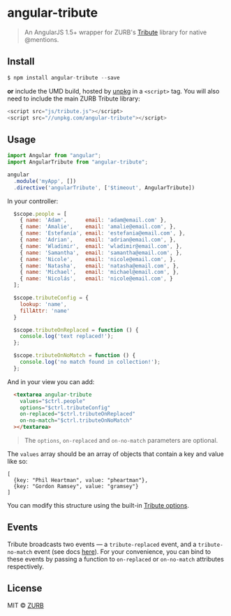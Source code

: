 # angular-tribute

> An AngularJS 1.5+ wrapper for ZURB's [Tribute](https://github.com/zurb/tribute) library for native @mentions.

## Install

```js
$ npm install angular-tribute --save
```

**or** include the UMD build, hosted by [unpkg](https://unpkg.com) in a `<script>` tag. You will also need to include the main ZURB Tribute library:

```js
<script src="js/tribute.js"></script>
<script src="//unpkg.com/angular-tribute"></script>
```

## Usage

```js
import Angular from "angular";
import AngularTribute from "angular-tribute";

angular
  .module('myApp', [])
  .directive('angularTribute', ['$timeout', AngularTribute])
```

In your controller:
```js
  $scope.people = [
    { name: 'Adam',      email: 'adam@email.com' },
    { name: 'Amalie',    email: 'amalie@email.com', },
    { name: 'Estefanía', email: 'estefania@email.com', },
    { name: 'Adrian',    email: 'adrian@email.com', },
    { name: 'Wladimir',  email: 'wladimir@email.com', },
    { name: 'Samantha',  email: 'samantha@email.com', },
    { name: 'Nicole',    email: 'nicole@email.com', },
    { name: 'Natasha',   email: 'natasha@email.com', },
    { name: 'Michael',   email: 'michael@email.com', },
    { name: 'Nicolás',   email: 'nicole@email.com', }
  ];

  $scope.tributeConfig = {
    lookup: 'name',
    fillAttr: 'name'
  }

  $scope.tributeOnReplaced = function () {
    console.log('text replaced!');
  };

  $scope.tributeOnNoMatch = function () {
    console.log('no match found in collection!');
  };
```

And in your view you can add:
```html
  <textarea angular-tribute
    values="$ctrl.people"
    options="$ctrl.tributeConfig"
    on-replaced="$ctrl.tributeOnReplaced"
    on-no-match="$ctrl.tributeOnNoMatch"
  ></textarea>
```

> The `options`, `on-replaced` and `on-no-match` parameters are optional.

The `values` array should be an array of objects that contain a key and value like so:

```
[
  {key: "Phil Heartman", value: "pheartman"},
  {key: "Gordon Ramsey", value: "gramsey"}
]
```

You can modify this structure using the built-in [Tribute options](https://github.com/zurb/tribute#a-collection).

## Events

Tribute broadcasts two events — a `tribute-replaced` event, and a `tribute-no-match` event (see docs [here](https://github.com/zurb/tribute#replace-event)). For your convenience, you can bind to these events by passing a function to `on-replaced` or `on-no-match` attributes respectively.

## License

MIT © [ZURB](http://zurb.com)
